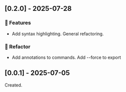 ## [0.2.0] - 2025-07-28

### 🚀 Features

- Add syntax highlighting. General refactoring.

### 🚜 Refactor

- Add annotations to commands. Add --force to export

## [0.0.1] - 2025-07-05

Created.
